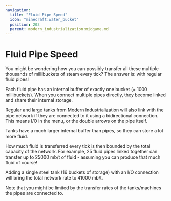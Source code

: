 ```yaml
---
navigation:
  title: "Fluid Pipe Speed"
  icon: "minecraft:water_bucket"
  position: 203
  parent: modern_industrialization:midgame.md
---
```


# Fluid Pipe Speed

You might be wondering how you can possibly transfer all these multiple thousands of millibuckets of steam every tick? The answer is: with regular fluid pipes!

Each fluid pipe has an internal buffer of exactly one bucket (= 1000 millibuckets). When you connect multiple pipes directly, they become linked and share their internal storage.

Regular and large tanks from Modern Industrialization will also link with the pipe network if they are connected to it using a bidirectional connection. This means I/O in the menu, or the double arrows on the pipe itself.

Tanks have a much larger internal buffer than pipes, so they can store a lot more fluid.

How much fluid is transferred every tick is then bounded by the total capacity of the network. For example, 25 fluid pipes linked together can transfer up to 25000 mb/t of fluid - assuming you can produce that much fluid of course!

Adding a single steel tank (16 buckets of storage) with an I/O connection will bring the total network rate to 41000 mb/t.

Note that you might be limited by the transfer rates of the tanks/machines the pipes are connected to.

